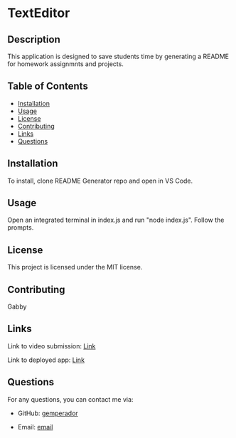 # TextEditor

## Description

This application is designed to save students time by generating a README for homework assignmnts and projects.

## Table of Contents

- [Installation](#installation)
- [Usage](#usage)
- [License](#license)
- [Contributing](#contributing)
- [Links](#links)
- [Questions](#questions)

## Installation

To install, clone README Generator repo and open in VS Code.

## Usage

Open an integrated terminal in index.js and run "node index.js". Follow the prompts.

## License

This project is licensed under the MIT license.

## Contributing

Gabby

## Links

Link to video submission: [Link](https://watch.screencastify.com/v/Fd2evrL7BenSUltvMwld)

Link to deployed app: [Link](https://gemperador.github.io/READMEgenerator/)

## Questions

For any questions, you can contact me via:

- GitHub: [gemperador](https://github.com/gemperador)

- Email: [email](gabriemperador@gmail.com)
